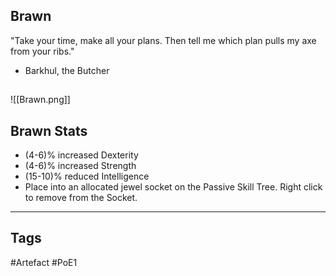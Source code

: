 ## Brawn
"Take your time, make all your plans.
Then tell me which plan pulls my axe from your ribs."
- Barkhul, the Butcher
##
![[Brawn.png]]
## Brawn Stats
- (4-6)% increased Dexterity
- (4-6)% increased Strength
- (15-10)% reduced Intelligence
- Place into an allocated jewel socket on the Passive Skill Tree. Right click to remove from the Socket.


---
## Tags
#Artefact
#PoE1